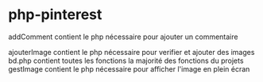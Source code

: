 # php-pinterest
addComment contient le php nécessaire pour ajouter un commentaire<br>

ajouterImage contient le php nécessaire pour verifier et ajouter des images
bd.php contient toutes les fonctions la majorité des fonctions du projets
gestImage contient le php nécessaire pour afficher l'image en plein écran
